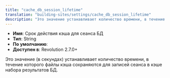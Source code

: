 ```yaml
---
title: "cache_db_session_lifetime"
translation: "building-sites/settings/cache_db_session_lifetime"
description: "Это значение устанавливает количество времени, в течение которого файлы кэша сохраняются для записей сеанса в кэше набора результатов БД"
---
```


-   **Имя**: Срок действия кэша для сеанса БД  
-   **Тип**: String  
-   **По умолчанию**:  
-   **Доступен в**: Revolution 2.7.0+

Это значение (в секундах) устанавливает количество времени, в течение которого файлы кэша сохраняются для записей сеанса в кэше набора результатов БД. 